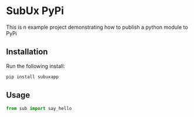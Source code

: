# SubUx PyPi

This is n example project demonstrating how to publish a python module to PyPi

## Installation

Run the following install:

```python
pip install subuxapp
```

## Usage

```python
from sub import say_hello

